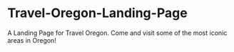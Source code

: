 # Travel-Oregon-Landing-Page
A Landing Page for Travel Oregon. Come and visit some of the most iconic areas in Oregon!
